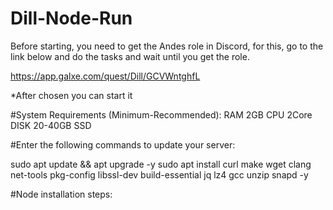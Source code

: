 # Dill-Node-Run

Before starting, you need to get the Andes role in Discord, for this, go to the link below and do the tasks and wait until you get the role.

 https://app.galxe.com/quest/Dill/GCVWntghfL

 *After chosen you can start it

  #System Requirements (Minimum-Recommended):
  RAM 2GB  	CPU 2Core  	DISK 20-40GB SSD

  #Enter the following commands to update your server:

  sudo apt update && apt upgrade -y
  sudo apt install curl make wget clang net-tools pkg-config libssl-dev build-essential jq lz4 gcc unzip snapd -y

#Node installation steps:
